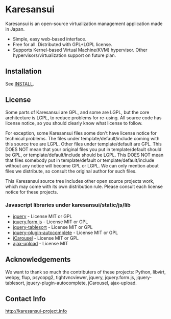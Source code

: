 Karesansui
==========

Karesansui is an open-source virtualization management application made in Japan.

* Simple, easy web-based interface.
* Free for all. Distributed with GPL+LGPL license.
* Supports Kernel-based Virtual Machine(KVM) hypervisor. Other hypervisors/virtualization support on future plan.

Installation
------------
See [INSTALL](http://github.com/karesansui/karesansui/blob/master/INSTALL.md).

License
-------
Some parts of Karesansui are GPL, and some are LGPL, but the core architecture is LGPL,
to reduce problems for re-using. All source code has license notice,
so you should clearly know what license to follow.

For exception, some Karesansui files some don't have license notice for technical problems.
The files under template/default/include coming with this source tree are LGPL.
Other files under template/default are GPL.
This DOES NOT mean that your original files you put in template/default should be GPL,
or template/default/include should be LGPL.
This DOES NOT mean that files somebody put in template/default or template/default/include
without any notice will become GPL or LGPL. We can only mention about files we distribute,
so consult the original author for such files.


This Karesansui source tree includes other open source projects work, which may come with
its own distribution rule. Please consult each license notice for these projects.


### Javascript libraries under karesansui/static/js/lib ###

* [jquery](http://jquery.com/) - License MIT or GPL
* [jquery.form.js](http://malsup.com/jquery/form/) - License MIT or GPL
* [jquery-tablesort](http://tablesorter.com/docs/) - License  MIT or GPL
* [jquery-plugin-autocomplete](http://bassistance.de/jquery-plugins/jquery-plugin-autocomplete/) - License  MIT or GPL
* [jCarousel](http://sorgalla.com/jcarousel/) - License  MIT or GPL
* [ajax-upload](http://valums.com/ajax-upload/) - License  MIT

Acknowledgements
----------------
We want to thank so much the contributers of these projects: Python, libvirt, webpy, flup, psycopg2, tightvncviewer, jquery, jquery.form.js, jquery-tablesort, jquery-plugin-autocomplete, jCarousel, ajax-upload.

Contact Info
------------
http://karesansui-project.info

